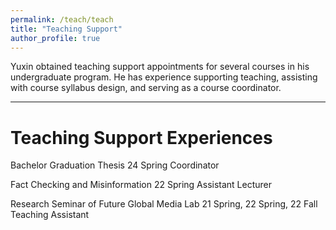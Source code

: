 ```yaml
---
permalink: /teach/teach
title: "Teaching Support"
author_profile: true
---
```


Yuxin obtained teaching support appointments for several courses in his undergraduate program. He has experience supporting teaching, assisting with course syllabus design, and serving as a course coordinator.

---

Teaching Support Experiences
======
Bachelor Graduation Thesis
24 Spring                        Coordinator

Fact Checking and Misinformation
22 Spring                        Assistant Lecturer

Research Seminar of Future Global Media Lab
21 Spring, 22 Spring, 22 Fall    Teaching Assistant


